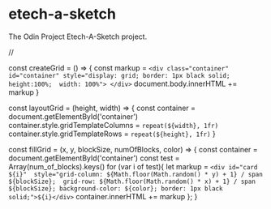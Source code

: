 # etech-a-sketch
 The Odin Project Etech-A-Sketch project.

//

const createGrid = () => {
    const markup = `
    <div class="container" id="container" style="display: grid;
                                                 border: 1px black solid; 
                                                 height:100%; 
                                                 width: 100%">
    </div> `
    document.body.innerHTML += markup
}

const layoutGrid = (height, width) => {
    const container = document.getElementById('container')
    container.style.gridTemplateColumns = `repeat(${width}, 1fr)`
    container.style.gridTemplateRows = `repeat(${height}, 1fr)`
}

const fillGrid = (x, y, blockSize, numOfBlocks, color) => {
    const container = document.getElementById('container')
    const test = Array(num_of_blocks).keys()
            for (var i of test){
                let markup = `<div id="card ${i}" 
                                   style="grid-column: ${Math.floor(Math.random() * y) + 1} / span ${blockSize}; 
                                          grid-row: ${Math.floor(Math.random() * x) + 1} / span ${blockSize};
                                          background-color: ${color};
                                          border: 1px black solid;">${i}</div>`
                container.innerHTML += markup
            };
}